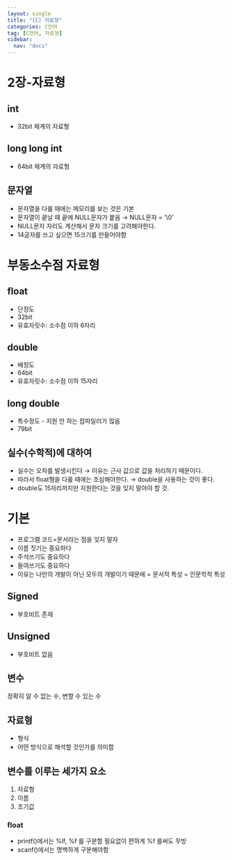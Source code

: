```yaml
---
layout: single
title: "[C] 자료형"
categories: C언어
tag: [C언어, 자료형]
sidebar:
  nav: "docs"
---
```


# 2장-자료형

## int

- 32bit 체계의 자료형

## long long int

- 64bit 체계의 자료형

## 문자열

- 문자열을 다룰 때에는 메모리를 보는 것은 기본
- 문자열이 끝날 때 끝에 NULL문자가 붙음 → NULL문자 = ‘\0’
- NULL문자 자리도 계산해서 문자 크기를 고려해야한다.
- 14글자를 쓰고 싶으면 15크기를 만들어야함

# 부동소수점 자료형

## float

- 단정도
- 32bit
- 유효자릿수: 소수점 이하 6자리

## double

- 배정도
- 64bit
- 유효자릿수: 소수점 이하 15자리

## long double

- 특수정도 - 지원 안 하는 컴파일러가 많음
- 79bit

## 실수(수학적)에 대하여

- 실수는 오차를 발생시킨다 → 이유는 근사 값으로 값을 처리하기 때문이다.
- 따라서 float형을 다룰 때에는 조심해야한다. → double을 사용하는 것이 좋다.
- double도 15자리까지만 지원한다는 것을 잊지 말아야 할 것.

# 기본

- 프로그램 코드=문서라는 점을 잊지 말자
- 이름 짓기는 중요하다
- 주석쓰기도 중요하다
- 들여쓰기도 중요하다
- 이유는 나만의 개발이 아닌 모두의 개발이기 때문에 = 문서적 특성 = 인문학적 특성

## Signed

- 부호비트 존재

## Unsigned

- 부호비트 없음

## 변수

정확히 알 수 없는 수, 변할 수 있는 수

## 자료형

- 형식
- 어떤 방식으로 해석할 것인가를 의미함

## 변수를 이루는 세가지 요소

1. 자료형
2. 이름
3. 초기값

### float

- printf()에서는 %lf, %f 를 구분할 필요없이 편하게 %f 를써도 무방
- scanf()에서는 명백하게 구분해야함